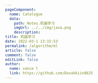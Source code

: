 ```yaml
---
pageComponent:
  name: Catalogue
  data:
    path: Notes.机器学习
    imgUrl: ../../img/java.png
    description: 
title: 机器学习
date: 2022-03-1 13:15:53
permalink: /algorithm/ml
article: false
comment: false
editLink: false
author:
  name: vance l
  link: https://github.com/Dovahkiin8625
---
```

